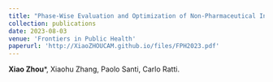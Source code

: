 ```yaml
---
title: "Phase-Wise Evaluation and Optimization of Non-Pharmaceutical Interventions to Contain the COVID-19 Pandemic in the US"
collection: publications
date: 2023-08-03
venue: 'Frontiers in Public Health'
paperurl: 'http://XiaoZHOUCAM.github.io/files/FPH2023.pdf'
---
```


**Xiao Zhou**\*, Xiaohu Zhang, Paolo Santi, Carlo Ratti.
